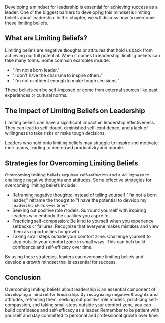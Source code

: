 
Developing a mindset for leadership is essential for achieving success as a leader. One of the biggest barriers to developing this mindset is limiting beliefs about leadership. In this chapter, we will discuss how to overcome these limiting beliefs.

What are Limiting Beliefs?
--------------------------

Limiting beliefs are negative thoughts or attitudes that hold us back from achieving our full potential. When it comes to leadership, limiting beliefs can take many forms. Some common examples include:

* "I'm not a born leader."
* "I don't have the charisma to inspire others."
* "I'm not confident enough to make tough decisions."

These beliefs can be self-imposed or come from external sources like past experiences or cultural norms.

The Impact of Limiting Beliefs on Leadership
--------------------------------------------

Limiting beliefs can have a significant impact on leadership effectiveness. They can lead to self-doubt, diminished self-confidence, and a lack of willingness to take risks or make tough decisions.

Leaders who hold onto limiting beliefs may struggle to inspire and motivate their teams, leading to decreased productivity and morale.

Strategies for Overcoming Limiting Beliefs
------------------------------------------

Overcoming limiting beliefs requires self-reflection and a willingness to challenge negative thoughts and attitudes. Some effective strategies for overcoming limiting beliefs include:

* Reframing negative thoughts: Instead of telling yourself "I'm not a born leader," reframe the thought to "I have the potential to develop my leadership skills over time."
* Seeking out positive role models: Surround yourself with inspiring leaders who embody the qualities you aspire to.
* Practicing self-compassion: Be kind to yourself when you experience setbacks or failures. Recognize that everyone makes mistakes and view them as opportunities for growth.
* Taking small steps outside your comfort zone: Challenge yourself to step outside your comfort zone in small ways. This can help build confidence and self-efficacy over time.

By using these strategies, leaders can overcome limiting beliefs and develop a growth mindset that is essential for success.

Conclusion
----------

Overcoming limiting beliefs about leadership is an essential component of developing a mindset for leadership. By recognizing negative thoughts and attitudes, reframing them, seeking out positive role models, practicing self-compassion, and taking small steps outside your comfort zone, you can build confidence and self-efficacy as a leader. Remember to be patient with yourself and stay committed to personal and professional growth over time.
